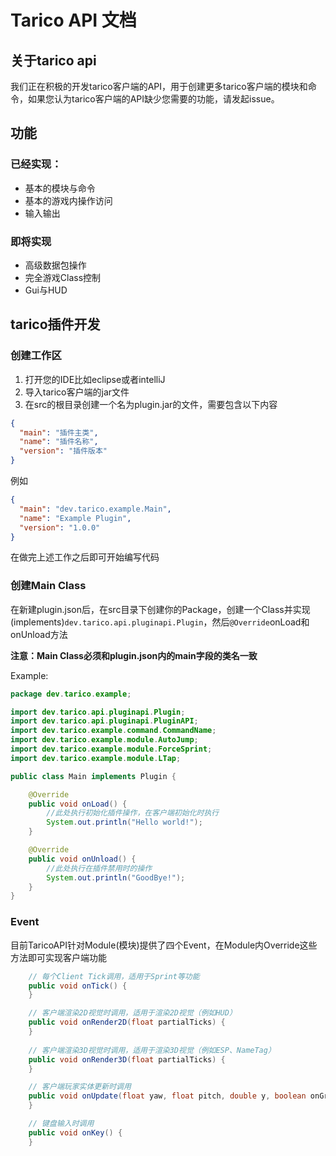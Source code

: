 # Tarico API 文档
## 关于tarico api
我们正在积极的开发tarico客户端的API，用于创建更多tarico客户端的模块和命令，如果您认为tarico客户端的API缺少您需要的功能，请发起issue。

## 功能
### 已经实现：
- 基本的模块与命令
- 基本的游戏内操作访问
- 输入输出

### 即将实现
- 高级数据包操作
- 完全游戏Class控制
- Gui与HUD

## tarico插件开发
### 创建工作区
1. 打开您的IDE比如eclipse或者intelliJ
2. 导入tarico客户端的jar文件
3. 在src的根目录创建一个名为plugin.jar的文件，需要包含以下内容

```json
{
  "main": "插件主类",
  "name": "插件名称",
  "version": "插件版本"
}
```

例如

```json
{
  "main": "dev.tarico.example.Main",
  "name": "Example Plugin",
  "version": "1.0.0"
}
```
在做完上述工作之后即可开始编写代码

### 创建Main Class

在新建plugin.json后，在src目录下创建你的Package，创建一个Class并实现(implements)```dev.tarico.api.pluginapi.Plugin```，然后```@Override```onLoad和onUnload方法

**注意：Main Class必须和plugin.json内的main字段的类名一致**

Example:
```java
package dev.tarico.example;

import dev.tarico.api.pluginapi.Plugin;
import dev.tarico.api.pluginapi.PluginAPI;
import dev.tarico.example.command.CommandName;
import dev.tarico.example.module.AutoJump;
import dev.tarico.example.module.ForceSprint;
import dev.tarico.example.module.LTap;

public class Main implements Plugin {

    @Override
    public void onLoad() {
		//此处执行初始化插件操作，在客户端初始化时执行
		System.out.println("Hello world!");
    }

    @Override
    public void onUnload() {
		//此处执行在插件禁用时的操作
        System.out.println("GoodBye!");
    }
}
```

### Event
目前TaricoAPI针对Module(模块)提供了四个Event，在Module内Override这些方法即可实现客户端功能
```java
	// 每个Client Tick调用，适用于Sprint等功能
    public void onTick() {
    }

	// 客户端渲染2D视觉时调用，适用于渲染2D视觉（例如HUD）
    public void onRender2D(float partialTicks) {
    }
	
	// 客户端渲染3D视觉时调用，适用于渲染3D视觉（例如ESP、NameTag）
    public void onRender3D(float partialTicks) {
    }

	// 客户端玩家实体更新时调用
    public void onUpdate(float yaw, float pitch, double y, boolean onGround) {
    }

	// 键盘输入时调用
    public void onKey() {
    }
```

